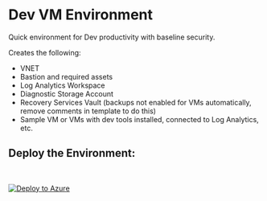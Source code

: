 # Dev VM Environment

Quick environment for Dev productivity with baseline security.

Creates the following:
- VNET
- Bastion and required assets
- Log Analytics Workspace
- Diagnostic Storage Account
- Recovery Services Vault (backups not enabled for VMs automatically, remove comments in template to do this)
- Sample VM or VMs with dev tools installed, connected to Log Analytics, etc.




## Deploy the Environment:
 <br>


[![Deploy to Azure](https://aka.ms/deploytoazurebutton)](https://portal.azure.com/#create/Microsoft.Template/uri/https%3A%2F%2Fraw.githubusercontent.com%2FVallentyne%2FDevVMEnvironment%2Fmain%2Fdeploymenttemplate.json)
